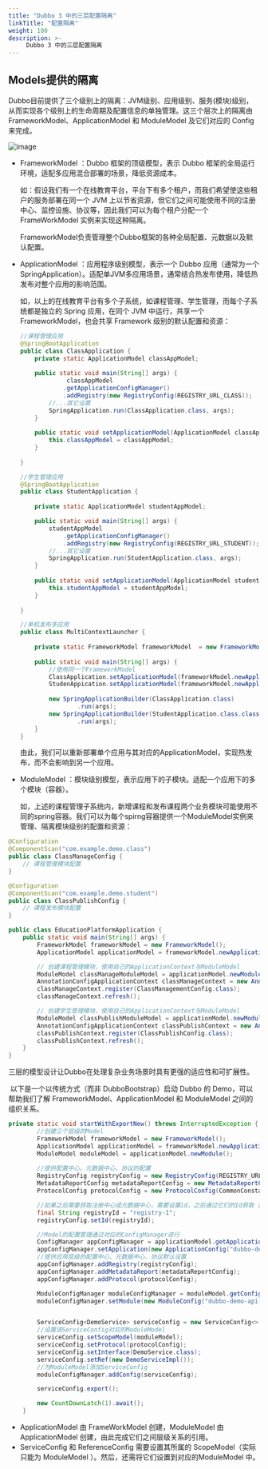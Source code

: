 ```yaml
---
title: "Dubbo 3 中的三层配置隔离"
linkTitle: "配置隔离"
weight: 100
description: >-
     Dubbo 3 中的三层配置隔离
---
```


## Models提供的隔离

Dubbo目前提供了三个级别上的隔离：JVM级别、应用级别、服务(模块)级别，从而实现各个级别上的生命周期及配置信息的单独管理。这三个层次上的隔离由 FrameworkModel、ApplicationModel 和 ModuleModel 及它们对应的 Config 来完成。


![image](https://user-images.githubusercontent.com/100946116/231193500-69bffad7-81ab-4ad6-85ed-1e3cc76b1cbd.png)



* FrameworkModel ：Dubbo 框架的顶级模型，表示 Dubbo 框架的全局运行环境，适配多应用混合部署的场景，降低资源成本。

	如：假设我们有一个在线教育平台，平台下有多个租户，而我们希望使这些租户的服务部署在同一个 JVM 上以节省资源，但它们之间可能使用不同的注册中心、监控设施、协议等，因此我们可以为每个租户分配一个 FrameWorkModel 实例来实现这种隔离。

	FrameworkModel负责管理整个Dubbo框架的各种全局配置、元数据以及默认配置。



* ApplicationModel ：应用程序级别模型，表示一个 Dubbo 应用（通常为一个 SpringApplication）。适配单JVM多应用场景，通常结合热发布使用，降低热发布对整个应用的影响范围。

	如，以上的在线教育平台有多个子系统，如课程管理、学生管理，而每个子系统都是独立的 Spring 应用，在同个 JVM 中运行，共享一个 FrameworkModel，也会共享 Framework 级别的默认配置和资源：

	```java
	//课程管理应用
	@SpringBootApplication
	public class ClassApplication {
	    private static ApplicationModel classAppModel;
	    
	    public static void main(String[] args) {
	             classAppModel
	            .getApplicationConfigManager()
	            .addRegistry(new RegistryConfig(REGISTRY_URL_CLASS));
	        //...其它设置
	        SpringApplication.run(ClassApplication.class, args);
	    }
	    
	    public static void setApplicationModel(ApplicationModel classAppModel){
	        this.classAppModel = classAppModel;
	    }
	    
	}
	```

	```java
	//学生管理应用
	@SpringBootApplication
	public class StudentApplication {
	    
	    private static ApplicationModel studentAppModel;
	
	    public static void main(String[] args) {
	        studentAppModel
	            .getApplicationConfigManager()
	            .addRegistry(new RegistryConfig(REGISTRY_URL_STUDENT));
	        //...其它设置
	        SpringApplication.run(StudentApplication.class, args);
	    }
	    
	    public static void setApplicationModel(ApplicationModel studentAppModel){
	        this.studentAppModel = studentAppModel;
	    }
	   
	}
	```

	```java
	//单机发布多应用
	public class MultiContextLauncher {
	    
	    private static FrameworkModel frameworkModel  = new FrameworkModel();
	        
	    public static void main(String[] args) {
	        //使用同一个FrameworkModel
	        ClassApplication.setApplicationModel(frameworkModel.newApplication());
	        StudenAppication.setApplicationModel(frameworkModel.newApplication());
	        
	        new SpringApplicationBuilder(ClassApplication.class)
	                .run(args);
	        new SpringApplicationBuilder(StudentApplication.class.class)
	                .run(args);
	    }
	}
	```

	由此，我们可以重新部署单个应用与其对应的ApplicationModel，实现热发布，而不会影响到另一个应用。



* ModuleModel ：模块级别模型，表示应用下的子模块。适配一个应用下的多个模块（容器）。

	如，上述的课程管理子系统内，新增课程和发布课程两个业务模块可能使用不同的spring容器。我们可以为每个spirng容器提供一个ModuleModel实例来管理、隔离模块级别的配置和资源：

```java
@Configuration
@ComponentScan("com.example.demo.class")
public class ClassManageConfig {
    // 课程管理模块配置
}
```

```java
@Configuration
@ComponentScan("com.example.demo.student")
public class ClassPublishConfig {
    // 课程发布模块配置
}
```

```java
public class EducationPlatformApplication {
    public static void main(String[] args) {
        FrameworkModel frameworkModel = new FrameworkModel();
        ApplicationModel applicationModel = frameworkModel.newApplication();

        // 创建课程管理模块，使用自己的ApplicationContext与ModuleModel
        ModuleModel classManageModuleModel = applicationModel.newModule();
        AnnotationConfigApplicationContext classManageContext = new AnnotationConfigApplicationContext(classManageModuleModel);
        classManageContext.register(ClassManagementConfig.class);
        classManageContext.refresh();

        // 创建学生管理模块，使用自己的ApplicationContext与ModuleModel
        ModuleModel classPublishModuleModel = applicationModel.newModule();
        AnnotationConfigApplicationContext classPublishContext = new AnnotationConfigApplicationContext(classPublishModuleModel);
        classPublishContext.register(ClassPublishConfig.class);
        classPublishContext.refresh();
    }
}
```

三层的模型设计让Dubbo在处理复杂业务场景时具有更强的适应性和可扩展性。



​          以下是一个以传统方式（而非 DubboBootstrap）启动 Dubbo 的 Demo，可以帮助我们了解 FrameworkModel、ApplicationModel 和 ModuleModel 之间的组织关系。

```java
private static void startWithExportNew() throws InterruptedException {
        //创建三个层级的Model
        FrameworkModel frameworkModel = new FrameworkModel();
        ApplicationModel applicationModel = frameworkModel.newApplication();
        ModuleModel moduleModel = applicationModel.newModule();
        
        //提供配置中心、元数据中心、协议的配置
        RegistryConfig registryConfig = new RegistryConfig(REGISTRY_URL);
        MetadataReportConfig metadataReportConfig = new MetadataReportConfig(METADATA_REPORT_URL);
        ProtocolConfig protocolConfig = new ProtocolConfig(CommonConstants.DUBBO, -1);

        //如果之后需要获取注册中心或元数据中心，需要设置id，之后通过它们的Id获取（适配多注册中心）
        final String registryId = "registry-1";
        registryConfig.setId(registryId);

        //Model的配置管理通过对应的ConfigManager进行
        ConfigManager appConfigManager = applicationModel.getApplicationConfigManager();
        appConfigManager.setApplication(new ApplicationConfig("dubbo-demo-api-provider-app-1"));
        //提供应用层级的配置中心、元数据中心、协议默认设置
        appConfigManager.addRegistry(registryConfig);
        appConfigManager.addMetadataReport(metadataReportConfig);
        appConfigManager.addProtocol(protocolConfig);

        ModuleConfigManager moduleConfigManager = moduleModel.getConfigManager();
        moduleConfigManager.setModule(new ModuleConfig("dubbo-demo-api-provider-app-1-module-1"));


        ServiceConfig<DemoService> serviceConfig = new ServiceConfig<>();
        //设置该ServiceConfig对应的ModuleModel
        serviceConfig.setScopeModel(moduleModel);
        serviceConfig.setProtocol(protocolConfig);
        serviceConfig.setInterface(DemoService.class);
        serviceConfig.setRef(new DemoServiceImpl());
        //为ModuleModel添加ServiceConfig
        moduleConfigManager.addConfig(serviceConfig);

        serviceConfig.export();

        new CountDownLatch(1).await();
    }
```

* ApplicationModel 由 FrameWorkModel 创建，ModuleModel 由 ApplicationModel 创建，由此完成它们之间层级关系的引用。
* ServiceConfig 和 ReferenceConfig 需要设置其所属的 ScopeModel（实际只能为 ModuleModel ）。然后，还需将它们设置到对应的ModuleModel 中。






